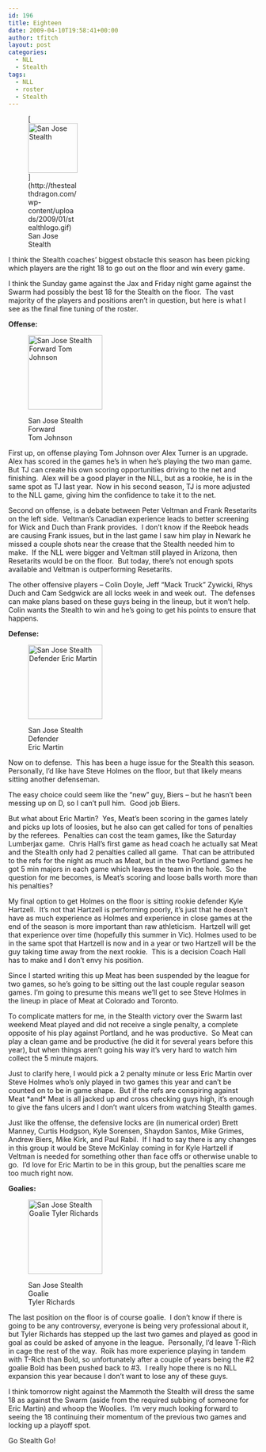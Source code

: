 ```yaml
---
id: 196
title: Eighteen
date: 2009-04-10T19:58:41+00:00
author: tfitch
layout: post
categories:
  - NLL
  - Stealth
tags:
  - NLL
  - roster
  - Stealth
---
```

<figure id="attachment_132" aria-describedby="caption-attachment-132" style="width: 100px" class="wp-caption alignright">[<img class="size-full wp-image-132" title="stealthlogo" src="http://thestealthdragon.com/wp-content/uploads/2009/01/stealthlogo.gif" alt="San Jose Stealth" width="100" height="100" />](http://thestealthdragon.com/wp-content/uploads/2009/01/stealthlogo.gif)<figcaption id="caption-attachment-132" class="wp-caption-text">San Jose Stealth</figcaption></figure> 

I think the Stealth coaches&#8217; biggest obstacle this season has been picking which players are the right 18 to go out on the floor and win every game.

I think the Sunday game against the Jax and Friday night game against the Swarm had possibly the best 18 for the Stealth on the floor.  The vast majority of the players and positions aren&#8217;t in question, but here is what I see as the final fine tuning of the roster.

**Offense:**<figure id="attachment_204" aria-describedby="caption-attachment-204" style="width: 150px" class="wp-caption alignleft">

[<img class="size-thumbnail wp-image-204" title="tjohnson" src="http://thestealthdragon.com/wp-content/uploads/2009/04/tjohnson-150x150.png" alt="San Jose Stealth Forward Tom Johnson" width="150" height="150" />](http://thestealthdragon.com/wp-content/uploads/2009/04/tjohnson.png)<figcaption id="caption-attachment-204" class="wp-caption-text">San Jose Stealth Forward  
Tom Johnson</figcaption></figure> 

First up, on offense playing Tom Johnson over Alex Turner is an upgrade.  Alex has scored in the games he&#8217;s in when he&#8217;s playing the two man game.  But TJ can create his own scoring opportunities driving to the net and finishing.  Alex will be a good player in the NLL, but as a rookie, he is in the same spot as TJ last year.  Now in his second season, TJ is more adjusted to the NLL game, giving him the confidence to take it to the net.

Second on offense, is a debate between Peter Veltman and Frank Resetarits on the left side.  Veltman&#8217;s Canadian experience leads to better screening for Wick and Duch than Frank provides.  I don&#8217;t know if the Reebok heads are causing Frank issues, but in the last game I saw him play in Newark he missed a couple shots near the crease that the Stealth needed him to make.  If the NLL were bigger and Veltman still played in Arizona, then Resetarits would be on the floor.  But today, there&#8217;s not enough spots available and Veltman is outperforming Resetarits.

The other offensive players &#8211; Colin Doyle, Jeff &#8220;Mack Truck&#8221; Zywicki, Rhys Duch and Cam Sedgwick are all locks week in and week out.  The defenses can make plans based on these guys being in the lineup, but it won&#8217;t help.  Colin wants the Stealth to win and he&#8217;s going to get his points to ensure that happens.

**Defense:**<figure id="attachment_205" aria-describedby="caption-attachment-205" style="width: 150px" class="wp-caption alignright">

[<img class="size-thumbnail wp-image-205" title="emartin" src="http://thestealthdragon.com/wp-content/uploads/2009/04/emartin-150x150.png" alt="San Jose Stealth Defender Eric Martin" width="150" height="150" />](http://thestealthdragon.com/wp-content/uploads/2009/04/emartin.png)<figcaption id="caption-attachment-205" class="wp-caption-text">San Jose Stealth Defender  
Eric Martin</figcaption></figure> 

Now on to defense.  This has been a huge issue for the Stealth this season.  Personally, I&#8217;d like have Steve Holmes on the floor, but that likely means sitting another defenseman.

The easy choice could seem like the &#8220;new&#8221; guy, Biers &#8211; but he hasn&#8217;t been messing up on D, so I can&#8217;t pull him.  Good job Biers.

But what about Eric Martin?  Yes, Meat&#8217;s been scoring in the games lately and picks up lots of loosies, but he also can get called for tons of penalties by the referees.  Penalties can cost the team games, like the Saturday Lumberjax game.  Chris Hall&#8217;s first game as head coach he actually sat Meat and the Stealth only had 2 penalties called all game.  That can be attributed to the refs for the night as much as Meat, but in the two Portland games he got 5 min majors in each game which leaves the team in the hole.  So the question for me becomes, is Meat&#8217;s scoring and loose balls worth more than his penalties?

My final option to get Holmes on the floor is sitting rookie defender Kyle Hartzell.  It&#8217;s not that Hartzell is performing poorly, it&#8217;s just that he doesn&#8217;t have as much experience as Holmes and experience in close games at the end of the season is more important than raw athleticism.  Hartzell will get that experience over time (hopefully this summer in Vic). Holmes used to be in the same spot that Hartzell is now and in a year or two Hartzell will be the guy taking time away from the next rookie.  This is a decision Coach Hall has to make and I don&#8217;t envy his position.

Since I started writing this up Meat has been suspended by the league for two games, so he&#8217;s going to be sitting out the last couple regular season games. I&#8217;m going to presume this means we&#8217;ll get to see Steve Holmes in the lineup in place of Meat at Colorado and Toronto.

To complicate matters for me, in the Stealth victory over the Swarm last weekend Meat played and did not receive a single penalty, a complete opposite of his play against Portland, and he was productive.  So Meat can play a clean game and be productive (he did it for several years before this year), but when things aren&#8217;t going his way it&#8217;s very hard to watch him collect the 5 minute majors.

Just to clarify here, I would pick a 2 penalty minute or less Eric Martin over Steve Holmes who&#8217;s only played in two games this year and can&#8217;t be counted on to be in game shape.  But if the refs are conspiring against  Meat \*and\* Meat is all jacked up and cross checking guys high, it&#8217;s enough to give the fans ulcers and I don&#8217;t want ulcers from watching Stealth games.

Just like the offense, the defensive locks are (in numerical order) Brett Manney, Curtis Hodgson, Kyle Sorensen, Shaydon Santos, Mike Grimes, Andrew Biers, Mike Kirk, and Paul Rabil.  If I had to say there is any changes in this group it would be Steve McKinlay coming in for Kyle Hartzell if Veltman is needed for something other than face offs or otherwise unable to go.  I&#8217;d love for Eric Martin to be in this group, but the penalties scare me too much right now.

**Goalies:**<figure id="attachment_206" aria-describedby="caption-attachment-206" style="width: 150px" class="wp-caption alignleft">

[<img class="size-thumbnail wp-image-206" title="trichards" src="http://thestealthdragon.com/wp-content/uploads/2009/04/trichards-150x150.png" alt="San Jose Stealth Goalie Tyler Richards" width="150" height="150" />](http://thestealthdragon.com/wp-content/uploads/2009/04/trichards.png)<figcaption id="caption-attachment-206" class="wp-caption-text">San Jose Stealth Goalie  
Tyler Richards</figcaption></figure> 

The last position on the floor is of course goalie.  I don&#8217;t know if there is going to be any controversy, everyone is being very professional about it, but Tyler Richards has stepped up the last two games and played as good in goal as could be asked of anyone in the league.  Personally, I&#8217;d leave T-Rich in cage the rest of the way.  Roik has more experience playing in tandem with T-Rich than Bold, so unfortunately after a couple of years being the #2 goalie Bold has been pushed back to #3.  I really hope there is no NLL expansion this year because I don&#8217;t want to lose any of these guys.

I think tomorrow night against the Mammoth the Stealth will dress the same 18 as against the Swarm (aside from the required subbing of someone for Eric Martin) and whoop the Woolies.  I&#8217;m very much looking forward to seeing the 18 continuing their momentum of the previous two games and locking up a playoff spot.

Go Stealth Go!
